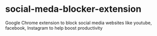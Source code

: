 # social-meda-blocker-extension
Google Chrome extension to block social media websites like youtube, facebook, Instagram to help boost productivity
